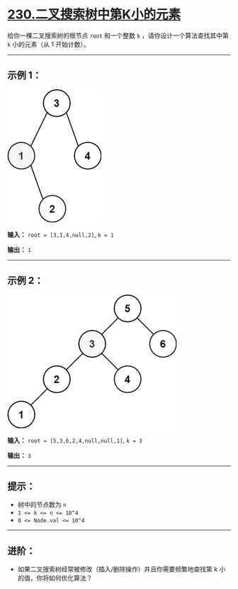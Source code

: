 # [230.二叉搜索树中第K小的元素](https://leetcode.cn/problems/kth-smallest-element-in-a-bst/description)

给你一棵二叉搜索树的根节点 `root` 和一个整数 `k` ，请你设计一个算法查找其中第 `k` 小的元素（从 1 开始计数）。

---

## 示例 1：

![示例1](../images/230.二叉搜索树中第K小的元素1.jpg)

**输入：** `root = [3,1,4,null,2]`, `k = 1`

**输出：** `1`

---

## 示例 2：

![示例2](../images/230.二叉搜索树中第K小的元素2.jpg)

**输入：** `root = [5,3,6,2,4,null,null,1]`, `k = 3`

**输出：** `3`

---

## 提示：

- 树中的节点数为 `n`
- `1 <= k <= n <= 10^4`
- `0 <= Node.val <= 10^4`

---

## 进阶：

- 如果二叉搜索树经常被修改（插入/删除操作）并且你需要频繁地查找第 k 小的值，你将如何优化算法？ 
